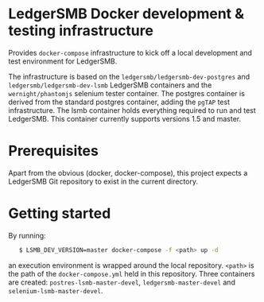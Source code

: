 # LedgerSMB Docker development & testing infrastructure

Provides `docker-compose` infrastructure to kick off a local development
and test environment for LedgerSMB.

The infrastructure is based on the `ledgersmb/ledgersmb-dev-postgres` and
`ledgersmb/ledgersmb-dev-lsmb` LedgerSMB containers and the `wernight/phantomjs`
selenium tester container. The postgres container is derived from the standard
postgres container, adding the `pgTAP` test infrastructure. The lsmb container
holds everything required to run and test LedgerSMB. This container currently
supports versions 1.5 and master.

# Prerequisites

Apart from the obvious (docker, docker-compose), this project expects
a LedgerSMB Git repository to exist in the current directory.

# Getting started

By running:

```sh
   $ LSMB_DEV_VERSION=master docker-compose -f <path> up -d
```

an execution environment is wrapped around the local repository. `<path>`
is the path of the `docker-compose.yml` held in this repository. Three
containers are created: `postres-lsmb-master-devel`, `ledgersmb-master-devel`
and `selenium-lsmb-master-devel`.

